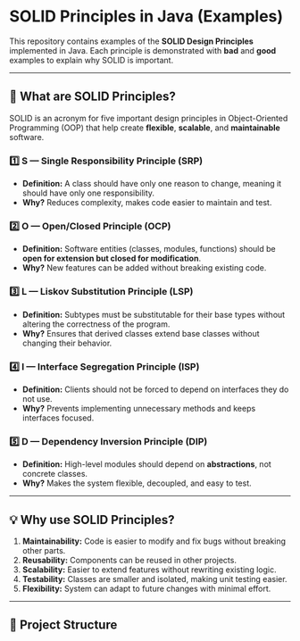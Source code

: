 # SOLID Principles in Java (Examples)

This repository contains examples of the **SOLID Design Principles** implemented in Java. Each principle is demonstrated with **bad** and **good** examples to explain why SOLID is important.

---

## 📖 What are SOLID Principles?

SOLID is an acronym for five important design principles in Object-Oriented Programming (OOP) that help create **flexible**, **scalable**, and **maintainable** software.

### 1️⃣ S — Single Responsibility Principle (SRP)
- **Definition:** A class should have only one reason to change, meaning it should have only one responsibility.
- **Why?** Reduces complexity, makes code easier to maintain and test.

### 2️⃣ O — Open/Closed Principle (OCP)
- **Definition:** Software entities (classes, modules, functions) should be **open for extension but closed for modification**.
- **Why?** New features can be added without breaking existing code.

### 3️⃣ L — Liskov Substitution Principle (LSP)
- **Definition:** Subtypes must be substitutable for their base types without altering the correctness of the program.
- **Why?** Ensures that derived classes extend base classes without changing their behavior.

### 4️⃣ I — Interface Segregation Principle (ISP)
- **Definition:** Clients should not be forced to depend on interfaces they do not use.
- **Why?** Prevents implementing unnecessary methods and keeps interfaces focused.

### 5️⃣ D — Dependency Inversion Principle (DIP)
- **Definition:** High-level modules should depend on **abstractions**, not concrete classes.
- **Why?** Makes the system flexible, decoupled, and easy to test.

---

## 💡 Why use SOLID Principles?

1. **Maintainability:** Code is easier to modify and fix bugs without breaking other parts.  
2. **Reusability:** Components can be reused in other projects.  
3. **Scalability:** Easier to extend features without rewriting existing logic.  
4. **Testability:** Classes are smaller and isolated, making unit testing easier.  
5. **Flexibility:** System can adapt to future changes with minimal effort.  

---

## 📂 Project Structure


